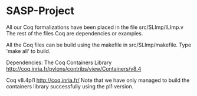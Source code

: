 SASP-Project
============

All our Coq formalizations have been placed in the file src/SLImp/ILImp.v
The rest of the files Coq are dependencies or examples.

All the Coq files can be build using the makefile in src/SLImp/makefile.
Type 'make all' to build.

Dependencies:
   The Coq Containers Library
	http://coq.inria.fr/pylons/contribs/view/Containers/v8.4

   
   Coq v8.4pl1
	http://coq.inria.fr/
	Note that we have only managed to build the containers
	library successfully using the pl1 version.